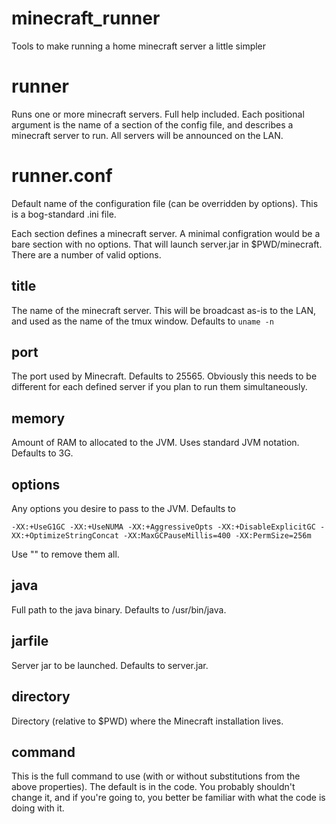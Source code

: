 # minecraft_runner
Tools to make running a home minecraft server a little simpler

# runner

Runs one or more minecraft servers.  Full help included.  Each positional argument is the name of a section of the config file, and describes a minecraft server to run.  All servers will be announced on the LAN.

# runner.conf

Default name of the configuration file (can be overridden by options).  This is a bog-standard .ini file.

Each section defines a minecraft server.  A minimal configration would be a bare section with no options.  That will launch server.jar in $PWD/minecraft.  There are a number of valid options.

## title

The name of the minecraft server.  This will be broadcast as-is to the LAN, and used as the name of the tmux window.  Defaults to `uname -n`

## port

The port used by Minecraft.  Defaults to 25565.  Obviously this needs to be different for each defined server if you plan to run them simultaneously.

## memory

Amount of RAM to allocated to the JVM.  Uses standard JVM notation.  Defaults to 3G.

## options

Any options you desire to pass to the JVM.  Defaults to 
```
-XX:+UseG1GC -XX:+UseNUMA -XX:+AggressiveOpts -XX:+DisableExplicitGC -XX:+OptimizeStringConcat -XX:MaxGCPauseMillis=400 -XX:PermSize=256m
```
Use "" to remove them all.

## java

Full path to the java binary.  Defaults to /usr/bin/java.

## jarfile

Server jar to be launched.  Defaults to server.jar.

## directory

Directory (relative to $PWD) where the Minecraft installation lives.

## command

This is the full command to use (with or without substitutions from the above properties).  The default is in the code.  You probably shouldn't change it, and if you're going to, you better be familiar with what the code is doing with it.
